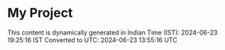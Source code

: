 # My Project

This content is dynamically generated in Indian Time (IST): 2024-06-23 19:25:16 IST
Converted to UTC: 2024-06-23 13:55:16 UTC
